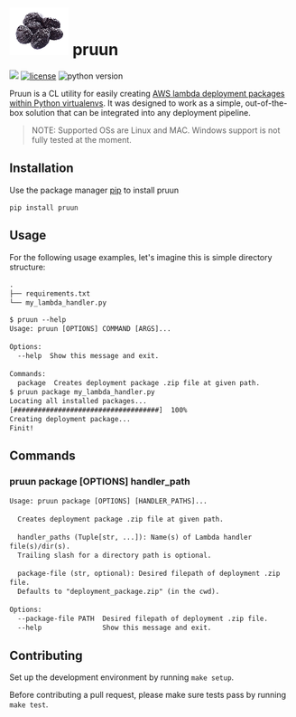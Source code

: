 # ![logo](assets/prune.png) pruun

![](https://github.com/alexkosj/pruun/workflows/Run%20tests/badge.svg?branch=master)
[![license](https://img.shields.io/badge/license-MIT-green.svg)](/LICENSE)
![python version](https://img.shields.io/badge/python-3.6%2C3.7%2C3.8-blue?logo=python)

Pruun is a CL utility for easily creating [AWS lambda deployment packages within Python virtualenvs](https://docs.aws.amazon.com/lambda/latest/dg/python-package.html#python-package-venv). It was designed to work as a simple, out-of-the-box solution that can be integrated into any deployment pipeline.

> NOTE: Supported OSs are Linux and MAC. Windows support is not fully tested at the moment.

## Installation

Use the package manager [pip](https://pip.pypa.io/en/stable/) to install pruun

```
pip install pruun
```

## Usage

For the following usage examples, let's imagine this is simple directory structure:

```
.
├── requirements.txt
└── my_lambda_handler.py
```

```sh-session
$ pruun --help
Usage: pruun [OPTIONS] COMMAND [ARGS]...

Options:
  --help  Show this message and exit.

Commands:
  package  Creates deployment package .zip file at given path.
$ pruun package my_lambda_handler.py
Locating all installed packages...  [####################################]  100%          
Creating deployment package...
Finit!
```

## Commands

### pruun package [OPTIONS] handler_path

```
Usage: pruun package [OPTIONS] [HANDLER_PATHS]...

  Creates deployment package .zip file at given path.

  handler_paths (Tuple[str, ...]): Name(s) of Lambda handler file(s)/dir(s).
  Trailing slash for a directory path is optional.

  package-file (str, optional): Desired filepath of deployment .zip file.
  Defaults to "deployment_package.zip" (in the cwd).

Options:
  --package-file PATH  Desired filepath of deployment .zip file.
  --help               Show this message and exit.
```

## Contributing

Set up the development environment by running `make setup`.

Before contributing a pull request, please make sure tests pass by running `make test`.
